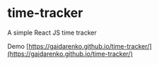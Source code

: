# time-tracker
A simple React JS time tracker

Demo [https://gaidarenko.github.io/time-tracker/](https://gaidarenko.github.io/time-tracker/)
